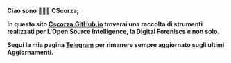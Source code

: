 **Ciao sono 🕵🏻‍♂️ CScorza;**

**In questo sito [**Cscorza.GitHub.io**](https://cscorza.github.io/CScorza/) troverai una raccolta di strumenti realizzati per L'Open Source Intelligence, la Digital Foreniscs e non solo.**

**Segui la mia pagina [Telegram](https://t.me/+kP_uYlc6-345Njc8) per rimanere sempre aggiornato sugli ultimi Aggiornamenti.**
